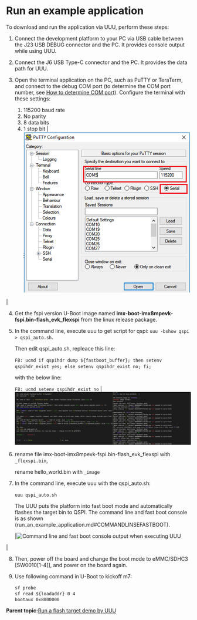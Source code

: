 # Run an example application

To download and run the application via UUU, perform these steps:

1.  Connect the development platform to your PC via USB cable between the J23 USB DEBUG connector and the PC. It provides console output while using UUU.
2.  Connect the J6 USB Type-C connector and the PC. It provides the data path for UUU.
3.  Open the terminal application on the PC, such as PuTTY or TeraTerm, and connect to the debug COM port \(to determine the COM port number, see [How to determine COM port](how_to_determine_com_port.md#)\). Configure the terminal with these settings:

    1.  115200 baud rate
    2.  No parity
    3.  8 data bits
    4.  1 stop bit
    |![](../images/flash_xip_terminal_putty_configuration_8mm.png "Terminal (PuTTY) configuration")

|

4.  Get the fspi version U-Boot image named **imx-boot-imx8mpevk-fspi.bin-flash\_evk\_flexspi** from the linux release package.
5.  In the command line, execute uuu to get script for qspi: `uuu -bshow qspi > qspi_auto.sh`.
    
	Then edit qspi_auto.sh, repleace this line:

   	`FB: ucmd if qspihdr dump ${fastboot_buffer}; then setenv qspihdr_exist yes; else setenv qspihdr_exist no; fi;` 

    with the below line:

   	`FB: ucmd setenv qspihdr_exist no`
	|![](../images/qspi_auto_modification.png "Modify qspi_auto script")
6. rename file imx-boot-imx8mpevk-fspi.bin-flash_evk_flexspi with `_flexspi.bin`,

   rename hello_world.bin with `_image`

7. In the command line, execute uuu with the qspi_auto.sh:

   `uuu qspi_auto.sh`

    The UUU puts the platform into fast boot mode and automatically flashes the target bin to QSPI. The command line and fast boot console is as shown 
	(run_an_example_application.md#COMMANDLINSEFASTBOOT).

    |![](../images/command_line_fast_boot_console_output_executing_uu.png "Command line and fast boot console output when
											executing UUU")

|

8. Then, power off the board and change the boot mode to eMMC/SDHC3 [SW0010[1-4]], and power on the board again.

9.  Use following command in U-Boot to kickoff m7:

    ```
    sf probe
    sf read ${loadaddr} 0 4
    bootaux 0x8000000
    ```


**Parent topic:**[Run a flash target demo by UUU](../topics/run_a_flash_target_demo_by_uuu.md)

